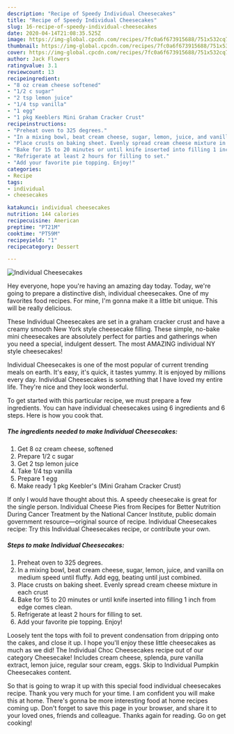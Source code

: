 ```yaml
---
description: "Recipe of Speedy Individual Cheesecakes"
title: "Recipe of Speedy Individual Cheesecakes"
slug: 16-recipe-of-speedy-individual-cheesecakes
date: 2020-04-14T21:08:35.525Z
image: https://img-global.cpcdn.com/recipes/7fc0a6f673915688/751x532cq70/individual-cheesecakes-recipe-main-photo.jpg
thumbnail: https://img-global.cpcdn.com/recipes/7fc0a6f673915688/751x532cq70/individual-cheesecakes-recipe-main-photo.jpg
cover: https://img-global.cpcdn.com/recipes/7fc0a6f673915688/751x532cq70/individual-cheesecakes-recipe-main-photo.jpg
author: Jack Flowers
ratingvalue: 3.1
reviewcount: 13
recipeingredient:
- "8 oz cream cheese softened"
- "1/2 c sugar"
- "2 tsp lemon juice"
- "1/4 tsp vanilla"
- "1 egg"
- "1 pkg Keeblers Mini Graham Cracker Crust"
recipeinstructions:
- "Preheat oven to 325 degrees."
- "In a mixing bowl, beat cream cheese, sugar, lemon, juice, and vanilla on medium speed until fluffy. Add egg, beating until just combined."
- "Place crusts on baking sheet. Evenly spread cream cheese mixture in each crust"
- "Bake for 15 to 20 minutes or until knife inserted into filling 1 inch from edge comes clean."
- "Refrigerate at least 2 hours for filling to set."
- "Add your favorite pie topping. Enjoy!"
categories:
- Recipe
tags:
- individual
- cheesecakes

katakunci: individual cheesecakes 
nutrition: 144 calories
recipecuisine: American
preptime: "PT21M"
cooktime: "PT59M"
recipeyield: "1"
recipecategory: Dessert

---
```



![Individual Cheesecakes](https://img-global.cpcdn.com/recipes/7fc0a6f673915688/751x532cq70/individual-cheesecakes-recipe-main-photo.jpg)

Hey everyone, hope you're having an amazing day today. Today, we're going to prepare a distinctive dish, individual cheesecakes. One of my favorites food recipes. For mine, I'm gonna make it a little bit unique. This will be really delicious.

These Individual Cheesecakes are set in a graham cracker crust and have a creamy smooth New York style cheesecake filling. These simple, no-bake mini cheesecakes are absolutely perfect for parties and gatherings when you need a special, indulgent dessert. The most AMAZING individual NY style cheesecakes!

Individual Cheesecakes is one of the most popular of current trending meals on earth. It's easy, it's quick, it tastes yummy. It is enjoyed by millions every day. Individual Cheesecakes is something that I have loved my entire life. They're nice and they look wonderful.


To get started with this particular recipe, we must prepare a few ingredients. You can have individual cheesecakes using 6 ingredients and 6 steps. Here is how you cook that.

##### The ingredients needed to make Individual Cheesecakes:

1. Get 8 oz cream cheese, softened
1. Prepare 1/2 c sugar
1. Get 2 tsp lemon juice
1. Take 1/4 tsp vanilla
1. Prepare 1 egg
1. Make ready 1 pkg Keebler&#39;s (Mini Graham Cracker Crust)


If only I would have thought about this. A speedy cheesecake is great for the single person. Individual Cheese Pies from Recipes for Better Nutrition During Cancer Treatment by the National Cancer Institute, public domain government resource—original source of recipe. Individual Cheesecakes recipe: Try this Individual Cheesecakes recipe, or contribute your own. 

##### Steps to make Individual Cheesecakes:

1. Preheat oven to 325 degrees.
1. In a mixing bowl, beat cream cheese, sugar, lemon, juice, and vanilla on medium speed until fluffy. Add egg, beating until just combined.
1. Place crusts on baking sheet. Evenly spread cream cheese mixture in each crust
1. Bake for 15 to 20 minutes or until knife inserted into filling 1 inch from edge comes clean.
1. Refrigerate at least 2 hours for filling to set.
1. Add your favorite pie topping. Enjoy!


Loosely tent the tops with foil to prevent condensation from dripping onto the cakes, and close it up. I hope you&#39;ll enjoy these little cheesecakes as much as we did! The Individual Choc Cheesecakes recipe out of our category Cheesecake! Includes cream cheese, splenda, pure vanilla extract, lemon juice, regular sour cream, eggs. Skip to Individual Pumpkin Cheesecakes content. 

So that is going to wrap it up with this special food individual cheesecakes recipe. Thank you very much for your time. I am confident you will make this at home. There's gonna be more interesting food at home recipes coming up. Don't forget to save this page in your browser, and share it to your loved ones, friends and colleague. Thanks again for reading. Go on get cooking!
